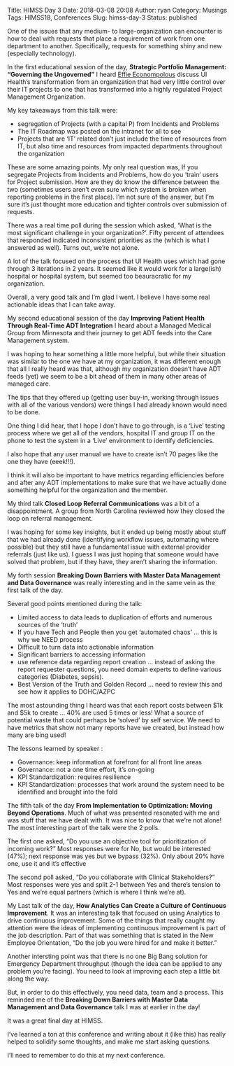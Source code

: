Title: HIMSS Day 3
Date: 2018-03-08 20:08
Author: ryan
Category: Musings
Tags: HIMSS18, Conferences
Slug: himss-day-3
Status: published

One of the issues that any medium- to large-organization can encounter is how to deal with requests that place a requirement of work from one department to another. Specifically, requests for something shiny and new (especially technology).

In the first educational session of the day, **Strategic Portfolio Management: “Governing the Ungoverned”** I heard [Effie Econompolous](https://www.linkedin.com/in/effie-economopoulos-94a23a6/ "Effie Economopoulos") discuss UI Health’s transformation from an organization that had very little control over their IT projects to one that has transformed into a highly regulated Project Management Organization.

My key takeaways from this talk were:

-   segregation of Projects (with a capital P) from Incidents and Problems
-   The IT Roadmap was posted on the intranet for all to see
-   Projects that are ‘IT’ related don’t just include the time of resources from IT, but also time and resources from impacted departments throughout the organization

These are some amazing points. My only real question was, If you segregate Projects from Incidents and Problems, how do you ‘train’ users for Project submission. How are they do know the difference between the two (sometimes users aren’t even sure which system is broken when reporting problems in the first place). I’m not sure of the answer, but I’m sure it’s just thought more education and tighter controls over submission of requests.

There was a real time poll during the session which asked, ‘What is the most significant challenge in your organization?’. Fifty percent of attendees that responded indicated inconsistent priorities as the (which is what I answered as well). Turns out, we’re not alone.

A lot of the talk focused on the process that UI Health uses which had gone through 3 iterations in 2 years. It seemed like it would work for a large(ish) hospital or hospital system, but seemed too beauracratic for my organization.

Overall, a very good talk and I’m glad I went. I believe I have some real actionable ideas that I can take away.

My second educational session of the day **Improving Patient Health Through Real-Time ADT Integration** I heard about a Managed Medical Group from Minnesota and their journey to get ADT feeds into the Care Management system.

I was hoping to hear something a little more helpful, but while their situation was similar to the one we have at my organization, it was different enough that all I really heard was that, although my organization doesn’t have ADT feeds (yet) we seem to be a bit ahead of them in many other areas of managed care.

The tips that they offered up (getting user buy-in, working through issues with all of the various vendors) were things I had already known would need to be done.

One thing I did hear, that I hope I don’t have to go through, is a ‘Live’ testing process where we get all of the vendors, hospital IT and group IT on the phone to test the system in a ‘Live’ environment to identify deficiencies.

I also hope that any user manual we have to create isn’t 70 pages like the one they have (eeek!!!).

I think it will also be important to have metrics regarding efficiencies before and after any ADT implementations to make sure that we have actually done something helpful for the organization and the member.

My third talk **Closed Loop Referral Communications** was a bit of a disappointment. A group from North Carolina reviewed how they closed the loop on referral management.

I was hoping for some key insights, but it ended up being mostly about stuff that we had already done (identifying workflow issues, automating where possible) but they still have a fundamental issue with external provider referrals (just like us). I guess I was just hoping that someone would have solved that problem, but if they have, they aren’t sharing the information.

My forth session **Breaking Down Barriers with Master Data Management and Data Governance** was really interesting and in the same vein as the first talk of the day.

Several good points mentioned during the talk:

-   Limited access to data leads to duplication of efforts and numerous sources of the ‘truth’
-   If you have Tech and People then you get ‘automated chaos’ ... this is why we NEED process
-   Difficult to turn data into actionable information
-   Significant barriers to accessing information
-   use reference data regarding report creation ... instead of asking the report requester questions, you need domain experts to define various categories (Diabetes, sepsis).
-   Best Version of the Truth and Golden Record ... need to review this and see how it applies to DOHC/AZPC

The most astounding thing I heard was that each report costs between \$1k and \$5k to create ... 40% are used 5 times or less! What a source of potential waste that could perhaps be ‘solved’ by self service. We need to have metrics that show not many reports have we created, but instead how many are bing used!

The lessons learned by speaker :

-   Governance: keep information at forefront for all front line areas
-   Governance: not a one time effort, it’s on-going
-   KPI Standardization: requires resilience
-   KPI Standardization: processes that work around the system need to be identified and brought into the fold

The fifth talk of the day **From Implementation to Optimization: Moving Beyond Operations**. Much of what was presented resonated with me and was stuff that we have dealt with. It was nice to know that we’re not alone! The most interesting part of the talk were the 2 polls.

The first one asked, “Do you use an objective tool for prioritization of incoming work?” Most responses were for No, but would be interested (47%); next response was yes but we bypass (32%). Only about 20% have one, use it and it’s effective

The second poll asked, “Do you collaborate with Clinical Stakeholders?” Most responses were yes and split 2-1 between Yes and there’s tension to Yes and we’re equal partners (which is where I think we’re at).

My Last talk of the day, **How Analytics Can Create a Culture of Continuous Improvement**. It was an interesting talk that focused on using Analytics to drive continuous improvement. Some of the things that really caught my attention were the ideas of implementing continuous improvement is part of the job description. Part of that was something that is stated in the New Employee Orientation, “Do the job you were hired for and make it better.”

Another intersting point was that there is no one Big Bang solution for Emergency Department throughput (though the idea can be applied to any problem you’re facing). You need to look at improving each step a little bit along the way.

But, in order to do this effectively, you need data, team and a process. This reminded me of the **Breaking Down Barriers with Master Data Management and Data Governance** talk I was at earlier in the day!

It was a great final day at HIMSS.

I’ve learned a ton at this conference and writing about it (like this) has really helped to solidify some thoughts, and make me start asking questions.

I’ll need to remember to do this at my next conference.
